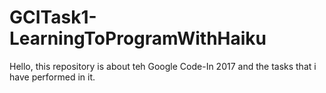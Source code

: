 # GCITask1-LearningToProgramWithHaiku
Hello, this repository is about teh Google Code-In 2017 and the tasks that i have performed in it.

